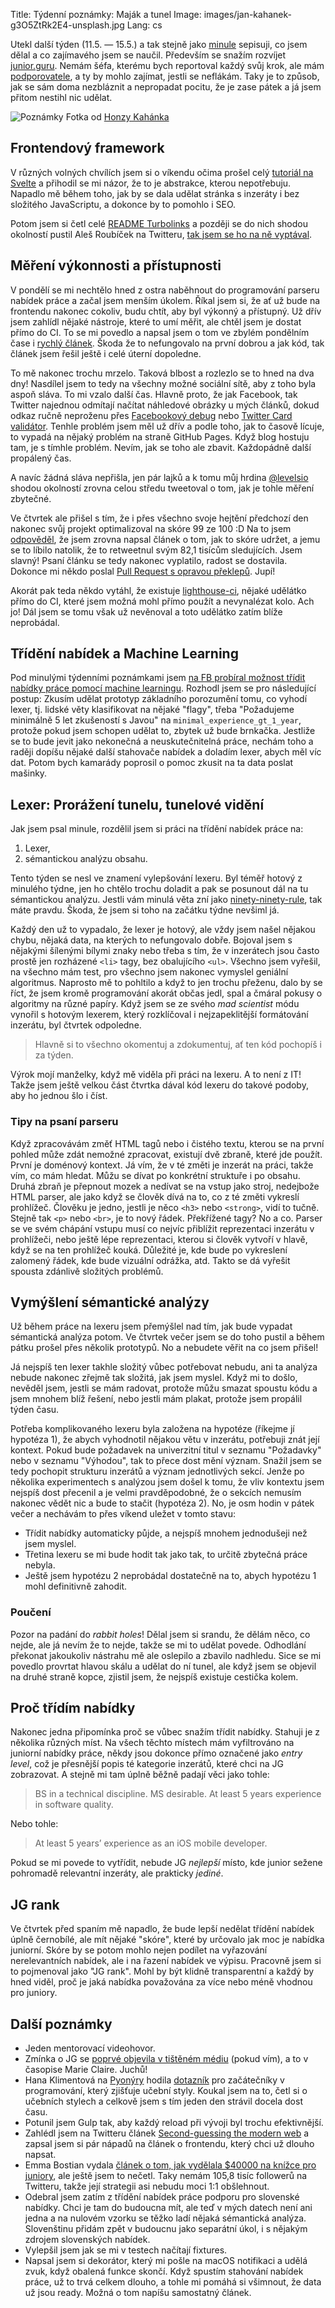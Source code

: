 Title: Týdenní poznámky: Maják a tunel
Image: images/jan-kahanek-g3O5ZtRk2E4-unsplash.jpg
Lang: cs


Utekl další týden (11.5. — 15.5.) a tak stejně jako [minule]({filename}/2020-05-08_prvni-tydenni-poznamky-trizeni-nabidek-prace.md) sepisuji, co jsem dělal a co zajímavého jsem se naučil. Především se snažím rozvíjet [junior.guru](https://junior.guru/). Nemám šéfa, kterému bych reportoval každý svůj krok, ale mám [podporovatele](https://junior.guru/donate/), a ty by mohlo zajímat, jestli se neflákám. Taky je to způsob, jak se sám doma nezbláznit a nepropadat pocitu, že je zase pátek a já jsem přitom nestihl nic udělat.

![Poznámky]({static}/images/jan-kahanek-g3O5ZtRk2E4-unsplash.jpg)
Fotka od [Honzy Kahánka](https://unsplash.com/@honza_kahanek)

## Frontendový framework

V různých volných chvílích jsem si o víkendu očima prošel celý [tutoriál na Svelte](https://svelte.dev/tutorial/) a přihodil se mi názor, že to je abstrakce, kterou nepotřebuju. Napadlo mě během toho, jak by se dala udělat stránka s inzeráty i bez složitého JavaScriptu, a dokonce by to pomohlo i SEO.

Potom jsem si četl celé [README Turbolinks](https://github.com/turbolinks/turbolinks/blob/master/README.md) a později se do nich shodou okolností pustil Aleš Roubíček na Twitteru, [tak jsem se ho na ně vyptával](https://twitter.com/honzajavorek/status/1260458654857338881).


## Měření výkonnosti a přístupnosti

V pondělí se mi nechtělo hned z ostra naběhnout do programování parseru nabídek práce a začal jsem menším úkolem. Říkal jsem si, že ať už bude na frontendu nakonec cokoliv, budu chtít, aby byl výkonný a přístupný. Už dřív jsem zahlídl nějaké nástroje, které to umí měřit, ale chtěl jsem je dostat přímo do CI. To se mi povedlo a napsal jsem o tom ve zbylém pondělním čase i [rychlý článek]({filename}/2020-05-11_monitoring-performance-with-lighthouse-and-circleci.md). Škoda že to nefungovalo na první dobrou a jak kód, tak článek jsem řešil ještě i celé úterní dopoledne.

To mě nakonec trochu mrzelo. Taková blbost a rozlezlo se to hned na dva dny! Nasdílel jsem to tedy na všechny možné sociální sítě, aby z toho byla aspoň sláva. To mi vzalo další čas. Hlavně proto, že jak Facebook, tak Twitter najednou odmítají načítat náhledové obrázky u mých článků, dokud odkaz ručně neproženu přes [Facebookový debug](https://developers.facebook.com/tools/debug/) nebo [Twitter Card validátor](https://cards-dev.twitter.com/validator). Tenhle problém jsem měl už dřív a podle toho, jak to časově lícuje, to vypadá na nějaký problém na straně GitHub Pages. Když blog hostuju tam, je s tímhle problém. Nevím, jak se toho ale zbavit. Každopádně další propálený čas.

A navíc žádná sláva nepřišla, jen pár lajků a k tomu můj hrdina [@levelsio](https://twitter.com/levelsio/) shodou okolností zrovna celou středu tweetoval o tom, jak je tohle měření zbytečné.

Ve čtvrtek ale přišel s tím, že i přes všechno svoje hejtění předchozí den nakonec svůj projekt optimalizoval na skóre 99 ze 100 :D Na to jsem [odpověděl](https://twitter.com/honzajavorek/status/1260815778070265857), že jsem zrovna napsal článek o tom, jak to skóre udržet, a jemu se to líbilo natolik, že to retweetnul svým 82,1 tisícům sledujících. Jsem slavný! Psaní článku se tedy nakonec vyplatilo, radost se dostavila. Dokonce mi někdo poslal [Pull Request s opravou překlepů](https://github.com/honzajavorek/honzajavorek.cz/pull/96). Jupí!

Akorát pak teda někdo vytáhl, že existuje [lighthouse-ci](https://github.com/GoogleChrome/lighthouse-ci), nějaké udělátko přímo do CI, které jsem možná mohl přímo použít a nevynalézat kolo. Ach jo! Dál jsem se tomu však už nevěnoval a toto udělátko zatím blíže neprobádal.


## Třídění nabídek a Machine Learning

Pod minulými týdenními poznámkami jsem [na FB probíral možnost třídit nabídky práce pomocí machine learningu](https://www.facebook.com/honzajavorek/posts/10158091079317707). Rozhodl jsem se pro následující postup: Zkusím udělat prototyp základního porozumění tomu, co vyhodí lexer, tj. lidské věty klasifikovat na nějaké "flagy", třeba "Požadujeme minimálně 5 let zkušeností s Javou" na `minimal_experience_gt_1_year`, protože pokud jsem schopen udělat to, zbytek už bude brnkačka. Jestliže se to bude jevit jako nekonečná a neuskutečnitelná práce, nechám toho a raději dopíšu nějaké další stahovače nabídek a doladím lexer, abych měl víc dat. Potom bych kamarády poprosil o pomoc zkusit na ta data poslat mašinky.


## Lexer: Prorážení tunelu, tunelové vidění

Jak jsem psal minule, rozdělil jsem si práci na třídění nabídek práce na:

1. Lexer,
2. sémantickou analýzu obsahu.

Tento týden se nesl ve znamení vylepšování lexeru. Byl téměř hotový z minulého týdne, jen ho chtělo trochu doladit a pak se posunout dál na tu sémantickou analýzu. Jestli vám minulá věta zní jako [ninety-ninety-rule](https://en.wikipedia.org/wiki/Ninety-ninety_rule), tak máte pravdu. Škoda, že jsem si toho na začátku týdne nevšiml já.

Každý den už to vypadalo, že lexer je hotový, ale vždy jsem našel nějakou chybu, nějaká data, na kterých to nefungovalo dobře. Bojoval jsem s nějakými šílenými bílymi znaky nebo třeba s tím, že v inzerátech jsou často prostě jen rozházené `<li>` tagy, bez obalujícího `<ul>`. Všechno jsem vyřešil, na všechno mám test, pro všechno jsem nakonec vymyslel geniální algoritmus. Naprosto mě to pohltilo a když to jen trochu přeženu, dalo by se říct, že jsem kromě programování akorát občas jedl, spal a čmáral pokusy o algoritmy na různé papíry. Když jsem se ze svého _mad scientist_ módu vynořil s hotovým lexerem, který rozklíčoval i nejzapeklitější formátování inzerátu, byl čtvrtek odpoledne.

> Hlavně si to všechno okomentuj a zdokumentuj, ať ten kód pochopíš i za týden.

Výrok mojí manželky, když mě viděla při práci na lexeru. A to není z IT! Takže jsem ještě velkou část čtvrtka dával kód lexeru do takové podoby, aby ho jednou šlo i číst.


### Tipy na psaní parseru

Když zpracovávám změť HTML tagů nebo i čistého textu, kterou se na první pohled může zdát nemožné zpracovat, existují dvě zbraně, které jde použít. První je doménový kontext. Já vím, že v té změti je inzerát na práci, takže vím, co mám hledat. Můžu se dívat po konkrétní struktuře i po obsahu. Druhá zbraň je přepnout mozek a nedívat se na vstup jako stroj, nedejbože HTML parser, ale jako když se člověk dívá na to, co z té změti vykreslí prohlížeč. Člověku je jedno, jestli je něco `<h3>` nebo `<strong>`, vidí to tučně. Stejně tak `<p>` nebo `<br>`, je to nový řádek. Překřížené tagy? No a co. Parser se ve svém chápání vstupu musí co nejvíc přiblížit reprezentaci inzerátu v prohlížeči, nebo ještě lépe reprezentaci, kterou si člověk vytvoří v hlavě, když se na ten prohlížeč kouká. Důležité je, kde bude po vykreslení zalomený řádek, kde bude vizuální odrážka, atd. Takto se dá vyřešit spousta zdánlivě složitých problémů.


## Vymýšlení sémantické analýzy

Už během práce na lexeru jsem přemýšlel nad tím, jak bude vypadat sémantická analýza potom. Ve čtvrtek večer jsem se do toho pustil a během pátku prošel přes několik prototypů. No a nebudete věřit na co jsem přišel!

Já nejspíš ten lexer takhle složitý vůbec potřebovat nebudu, ani ta analýza nebude nakonec zřejmě tak složitá, jak jsem myslel. Když mi to došlo, nevěděl jsem, jestli se mám radovat, protože můžu smazat spoustu kódu a jsem mnohem blíž řešení, nebo jestli mám plakat, protože jsem propálil týden času.

Potřeba komplikovaného lexeru byla založena na hypotéze (říkejme jí hypotéza 1), že abych vyhodnotil nějakou větu v inzerátu, potřebuji znát její kontext. Pokud bude požadavek na univerzitní titul v seznamu "Požadavky" nebo v seznamu "Výhodou", tak to přece dost mění význam. Snažil jsem se tedy pochopit strukturu inzerátů a význam jednotlivých sekcí. Jenže po několika experimentech s analýzou jsem došel k tomu, že vliv kontextu jsem nejspíš dost přecenil a je velmi pravděpodobné, že o sekcích nemusím nakonec vědět nic a bude to stačit (hypotéza 2). No, je osm hodin v pátek večer a nechávám to přes víkend uležet v tomto stavu:

- Třídit nabídky automaticky půjde, a nejspíš mnohem jednodušeji než jsem myslel.
- Třetina lexeru se mi bude hodit tak jako tak, to určitě zbytečná práce nebyla.
- Ještě jsem hypotézu 2 neprobádal dostatečně na to, abych hypotézu 1 mohl definitivně zahodit.


### Poučení

Pozor na padání do _rabbit holes_! Dělal jsem si srandu, že dělám něco, co nejde, ale já nevím že to nejde, takže se mi to udělat povede. Odhodlání překonat jakoukoliv nástrahu mě ale oslepilo a zbavilo nadhledu. Sice se mi povedlo provrtat hlavou skálu a udělat do ní tunel, ale když jsem se objevil na druhé straně kopce, zjistil jsem, že nejspíš existuje cestička kolem.


## Proč třídím nabídky

Nakonec jedna připomínka proč se vůbec snažím třídit nabídky. Stahuji je z několika různých míst. Na všech těchto místech mám vyfiltrováno na juniorní nabídky práce, někdy jsou dokonce přímo označené jako _entry level_, což je přesnější popis té kategorie inzerátů, které chci na JG zobrazovat. A stejně mi tam úplně běžně padají věci jako tohle:

> BS in a technical discipline. MS desirable. At least 5 years experience in software quality.

Nebo tohle:

> At least 5 years’ experience as an iOS mobile developer.

Pokud se mi povede to vytřídit, nebude JG _nejlepší_ místo, kde junior sežene pohromadě relevantní inzeráty, ale prakticky _jediné_.


## JG rank

Ve čtvrtek před spaním mě napadlo, že bude lepší nedělat třídění nabídek úplně černobílé, ale mít nějaké "skóre", které by určovalo jak moc je nabídka juniorní. Skóre by se potom mohlo nejen podílet na vyřazování nerelevantních nabídek, ale i na řazení nabídek ve výpisu. Pracovně jsem si to pojmenoval jako "JG rank". Mohl by být klidně transparentní a každý by hned viděl, proč je jaká nabídka považována za více nebo méně vhodnou pro juniory.


## Další poznámky

- Jeden mentorovací videohovor.
- Zmínka o JG se [poprvé objevila v tištěném médiu](https://twitter.com/pavlina_speaks/status/1258734537254809600?s=21) (pokud vím), a to v časopise Marie Claire. Juchů!
- Hana Klimentová na [Pyonýry](https://www.facebook.com/groups/pyonieri/) hodila [dotazník](http://vyuka-programovani-pro-zacatecniky.hanka.one/public/test) pro začátečníky v programování, který zjišťuje učební styly. Koukal jsem na to, četl si o učebních stylech a celkově jsem s tím jeden den strávil docela dost času.
- Potunil jsem Gulp tak, aby každý reload při vývoji byl trochu efektivnější.
- Zahlédl jsem na Twitteru článek [Second-guessing the modern web](https://macwright.org/2020/05/10/spa-fatigue.html) a zapsal jsem si pár nápadů na článek o frontendu, který chci už dlouho napsat.
- Emma Bostian vydala [článek o tom, jak vydělala $40000 na knížce pro juniory](https://compiled.blog/blog/how-i-made-40000-dollars-on-a-book), ale ještě jsem to nečetl. Taky nemám 105,8 tisíc followerů na Twitteru, takže její strategii asi nebudu moci 1:1 obšlehnout.
- Odebral jsem zatím z třídění nabídek práce podporu pro slovenské nabídky. Chci je tam do budoucna mít, ale teď v mých datech není ani jedna a na nulovém vzorku se těžko ladí nějaká sémantická analýza. Slovenštinu přidám zpět v budoucnu jako separátní úkol, i s nějakým zdrojem slovenských nabídek.
- Vylepšil jsem jak se mi v testech načítají fixtures.
- Napsal jsem si dekorátor, který mi pošle na macOS notifikaci a udělá zvuk, když obalená funkce skončí. Když spustím stahování nabídek práce, už to trvá celkem dlouho, a tohle mi pomáhá si všimnout, že data už jsou ready. Možná o tom napíšu samostatný článek.
